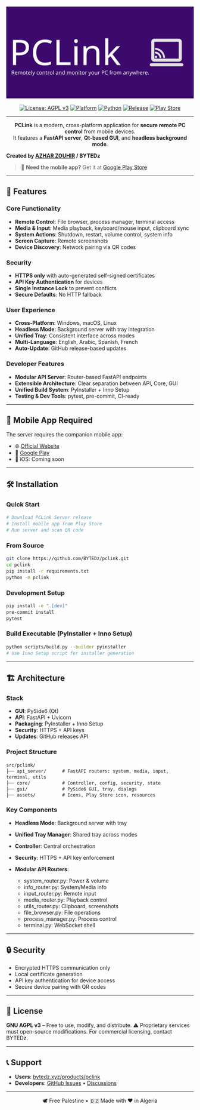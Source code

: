 <div align="center">

![PCLink Banner](docs/assets/banner.svg)

[![License: AGPL v3](https://img.shields.io/badge/License-AGPL%20v3-blue.svg)](https://www.gnu.org/licenses/agpl-3.0)
[![Platform](https://img.shields.io/badge/Platform-Windows%20%7C%20macOS%20%7C%20Linux-lightgrey)](https://github.com/BYTEDz/pclink)
[![Python](https://img.shields.io/badge/Python-3.8%2B-blue)](https://www.python.org/)
[![Release](https://img.shields.io/github/v/release/BYTEDz/pclink?include_prereleases)](https://github.com/BYTEDz/pclink/releases)
[![Play Store](https://img.shields.io/badge/Android-Play%20Store-brightgreen?logo=google-play)](https://play.google.com/store/apps/details?id=xyz.bytedz.pclink)

</div>

---

<div align="center">

**PCLink** is a modern, cross-platform application for **secure remote PC control** from mobile devices.  
It features a **FastAPI server**, **Qt-based GUI**, and **headless background mode**.

</div>

**Created by [AZHAR ZOUHIR](https://github.com/AzharZouhir) / BYTEDz**

> 📱 **Need the mobile app?** Get it at [Google Play Store](https://play.google.com/store/apps/details?id=xyz.bytedz.pclink)

---

## 🚀 Features

### Core Functionality
- **Remote Control**: File browser, process manager, terminal access
- **Media & Input**: Media playback, keyboard/mouse input, clipboard sync
- **System Actions**: Shutdown, restart, volume control, system info
- **Screen Capture**: Remote screenshots
- **Device Discovery**: Network pairing via QR codes

### Security
- **HTTPS only** with auto-generated self-signed certificates
- **API Key Authentication** for devices
- **Single Instance Lock** to prevent conflicts
- **Secure Defaults**: No HTTP fallback

### User Experience
- **Cross-Platform**: Windows, macOS, Linux
- **Headless Mode**: Background server with tray integration
- **Unified Tray**: Consistent interface across modes
- **Multi-Language**: English, Arabic, Spanish, French
- **Auto-Update**: GitHub release-based updates

### Developer Features
- **Modular API Server**: Router-based FastAPI endpoints
- **Extensible Architecture**: Clear separation between API, Core, GUI
- **Unified Build System**: PyInstaller + Inno Setup
- **Testing & Dev Tools**: pytest, pre-commit, CI-ready

---

## 📱 Mobile App Required

The server requires the companion mobile app:

- 🌐 [Official Website](https://bytedz.xyz/products/pclink/)
- 📱 [Google Play](https://play.google.com/store/apps/details?id=xyz.bytedz.pclink)  
- 🍎 iOS: Coming soon

---

## 🛠️ Installation

### Quick Start
```bash
# Download PCLink Server release
# Install mobile app from Play Store
# Run server and scan QR code
````

### From Source

```bash
git clone https://github.com/BYTEDz/pclink.git
cd pclink
pip install -r requirements.txt
python -m pclink
```

### Development Setup

```bash
pip install -e ".[dev]"
pre-commit install
pytest
```

### Build Executable (PyInstaller + Inno Setup)

```bash
python scripts/build.py --builder pyinstaller
# Use Inno Setup script for installer generation
```

---

## 🏗️ Architecture

### Stack

* **GUI**: PySide6 (Qt)
* **API**: FastAPI + Uvicorn
* **Packaging**: PyInstaller + Inno Setup
* **Security**: HTTPS + API keys
* **Updates**: GitHub releases API

### Project Structure

```
src/pclink/
├── api_server/      # FastAPI routers: system, media, input, terminal, utils
├── core/            # Controller, config, security, state
├── gui/             # PySide6 GUI, tray, dialogs
├── assets/          # Icons, Play Store icon, resources
```

### Key Components

* **Headless Mode**: Background server with tray
* **Unified Tray Manager**: Shared tray across modes
* **Controller**: Central orchestration
* **Security**: HTTPS + API key enforcement
* **Modular API Routers**:

  * system\_router.py: Power & volume
  * info\_router.py: System/Media info
  * input\_router.py: Remote input
  * media\_router.py: Playback control
  * utils\_router.py: Clipboard, screenshots
  * file\_browser.py: File operations
  * process\_manager.py: Process control
  * terminal.py: WebSocket shell

---

## 🔒 Security

* Encrypted HTTPS communication only
* Local certificate generation
* API key authentication for device access
* Secure device pairing with QR codes

---

## 📄 License

**GNU AGPL v3** – Free to use, modify, and distribute.
⚠️ Proprietary services must open-source modifications.
For commercial licensing, contact BYTEDz.

---

## 📞 Support

* **Users**: [bytedz.xyz/products/pclink](https://bytedz.xyz/products/pclink/)
* **Developers**: [GitHub Issues](https://github.com/BYTEDz/pclink/issues) • [Discussions](https://github.com/BYTEDz/pclink/discussions)

---

<div align="center">

🕊️ Free Palestine • 🇩🇿 Made with ❤️ in Algeria

</div>